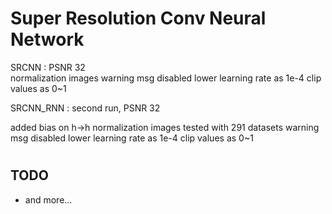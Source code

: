 # Super Resolution Conv Neural Network

SRCNN : PSNR 32\
normalization images
warning msg disabled
lower learning rate as 1e-4
clip values as 0~1


SRCNN_RNN : second run, PSNR 32

added bias on h->h 
normalization images
tested with 291 datasets
warning msg disabled
lower learning rate as 1e-4
clip values as 0~1  

# 
## TODO
- and more...